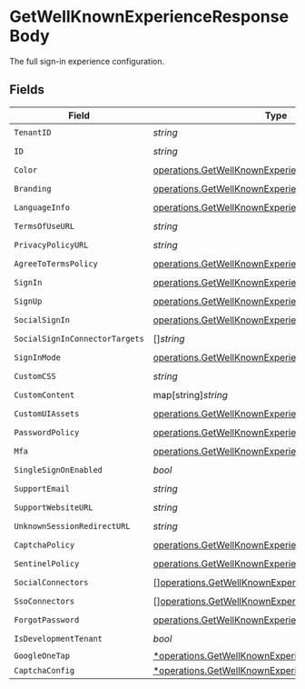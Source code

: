 # GetWellKnownExperienceResponseBody

The full sign-in experience configuration.


## Fields

| Field                                                                                                                      | Type                                                                                                                       | Required                                                                                                                   | Description                                                                                                                |
| -------------------------------------------------------------------------------------------------------------------------- | -------------------------------------------------------------------------------------------------------------------------- | -------------------------------------------------------------------------------------------------------------------------- | -------------------------------------------------------------------------------------------------------------------------- |
| `TenantID`                                                                                                                 | *string*                                                                                                                   | :heavy_check_mark:                                                                                                         | N/A                                                                                                                        |
| `ID`                                                                                                                       | *string*                                                                                                                   | :heavy_check_mark:                                                                                                         | N/A                                                                                                                        |
| `Color`                                                                                                                    | [operations.GetWellKnownExperienceColor](../../models/operations/getwellknownexperiencecolor.md)                           | :heavy_check_mark:                                                                                                         | N/A                                                                                                                        |
| `Branding`                                                                                                                 | [operations.GetWellKnownExperienceBranding](../../models/operations/getwellknownexperiencebranding.md)                     | :heavy_check_mark:                                                                                                         | N/A                                                                                                                        |
| `LanguageInfo`                                                                                                             | [operations.GetWellKnownExperienceLanguageInfo](../../models/operations/getwellknownexperiencelanguageinfo.md)             | :heavy_check_mark:                                                                                                         | N/A                                                                                                                        |
| `TermsOfUseURL`                                                                                                            | *string*                                                                                                                   | :heavy_check_mark:                                                                                                         | N/A                                                                                                                        |
| `PrivacyPolicyURL`                                                                                                         | *string*                                                                                                                   | :heavy_check_mark:                                                                                                         | N/A                                                                                                                        |
| `AgreeToTermsPolicy`                                                                                                       | [operations.GetWellKnownExperienceAgreeToTermsPolicy](../../models/operations/getwellknownexperienceagreetotermspolicy.md) | :heavy_check_mark:                                                                                                         | N/A                                                                                                                        |
| `SignIn`                                                                                                                   | [operations.GetWellKnownExperienceSignIn](../../models/operations/getwellknownexperiencesignin.md)                         | :heavy_check_mark:                                                                                                         | N/A                                                                                                                        |
| `SignUp`                                                                                                                   | [operations.GetWellKnownExperienceSignUp](../../models/operations/getwellknownexperiencesignup.md)                         | :heavy_check_mark:                                                                                                         | N/A                                                                                                                        |
| `SocialSignIn`                                                                                                             | [operations.GetWellKnownExperienceSocialSignIn](../../models/operations/getwellknownexperiencesocialsignin.md)             | :heavy_check_mark:                                                                                                         | N/A                                                                                                                        |
| `SocialSignInConnectorTargets`                                                                                             | []*string*                                                                                                                 | :heavy_check_mark:                                                                                                         | N/A                                                                                                                        |
| `SignInMode`                                                                                                               | [operations.GetWellKnownExperienceSignInMode](../../models/operations/getwellknownexperiencesigninmode.md)                 | :heavy_check_mark:                                                                                                         | N/A                                                                                                                        |
| `CustomCSS`                                                                                                                | *string*                                                                                                                   | :heavy_check_mark:                                                                                                         | N/A                                                                                                                        |
| `CustomContent`                                                                                                            | map[string]*string*                                                                                                        | :heavy_check_mark:                                                                                                         | N/A                                                                                                                        |
| `CustomUIAssets`                                                                                                           | [operations.GetWellKnownExperienceCustomUIAssets](../../models/operations/getwellknownexperiencecustomuiassets.md)         | :heavy_check_mark:                                                                                                         | N/A                                                                                                                        |
| `PasswordPolicy`                                                                                                           | [operations.GetWellKnownExperiencePasswordPolicy](../../models/operations/getwellknownexperiencepasswordpolicy.md)         | :heavy_check_mark:                                                                                                         | N/A                                                                                                                        |
| `Mfa`                                                                                                                      | [operations.GetWellKnownExperienceMfa](../../models/operations/getwellknownexperiencemfa.md)                               | :heavy_check_mark:                                                                                                         | N/A                                                                                                                        |
| `SingleSignOnEnabled`                                                                                                      | *bool*                                                                                                                     | :heavy_check_mark:                                                                                                         | N/A                                                                                                                        |
| `SupportEmail`                                                                                                             | *string*                                                                                                                   | :heavy_check_mark:                                                                                                         | N/A                                                                                                                        |
| `SupportWebsiteURL`                                                                                                        | *string*                                                                                                                   | :heavy_check_mark:                                                                                                         | N/A                                                                                                                        |
| `UnknownSessionRedirectURL`                                                                                                | *string*                                                                                                                   | :heavy_check_mark:                                                                                                         | N/A                                                                                                                        |
| `CaptchaPolicy`                                                                                                            | [operations.GetWellKnownExperienceCaptchaPolicy](../../models/operations/getwellknownexperiencecaptchapolicy.md)           | :heavy_check_mark:                                                                                                         | N/A                                                                                                                        |
| `SentinelPolicy`                                                                                                           | [operations.GetWellKnownExperienceSentinelPolicy](../../models/operations/getwellknownexperiencesentinelpolicy.md)         | :heavy_check_mark:                                                                                                         | N/A                                                                                                                        |
| `SocialConnectors`                                                                                                         | [][operations.GetWellKnownExperienceSocialConnector](../../models/operations/getwellknownexperiencesocialconnector.md)     | :heavy_check_mark:                                                                                                         | N/A                                                                                                                        |
| `SsoConnectors`                                                                                                            | [][operations.GetWellKnownExperienceSsoConnector](../../models/operations/getwellknownexperiencessoconnector.md)           | :heavy_check_mark:                                                                                                         | N/A                                                                                                                        |
| `ForgotPassword`                                                                                                           | [operations.GetWellKnownExperienceForgotPassword](../../models/operations/getwellknownexperienceforgotpassword.md)         | :heavy_check_mark:                                                                                                         | N/A                                                                                                                        |
| `IsDevelopmentTenant`                                                                                                      | *bool*                                                                                                                     | :heavy_check_mark:                                                                                                         | N/A                                                                                                                        |
| `GoogleOneTap`                                                                                                             | [*operations.GetWellKnownExperienceGoogleOneTap](../../models/operations/getwellknownexperiencegoogleonetap.md)            | :heavy_minus_sign:                                                                                                         | N/A                                                                                                                        |
| `CaptchaConfig`                                                                                                            | [*operations.GetWellKnownExperienceCaptchaConfig](../../models/operations/getwellknownexperiencecaptchaconfig.md)          | :heavy_minus_sign:                                                                                                         | N/A                                                                                                                        |